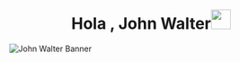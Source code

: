 <h1 align="center"><b>Hola , John Walter</b><img src="https://media.giphy.com/media/hvRJCLFzcasrR4ia7z/giphy.gif" width="35"></h1>
<!--  -->

![John Walter Banner](https://github.com/user-attachments/assets/fb3a437b-17cf-428e-85c3-8af25dd019e8)


<br>
